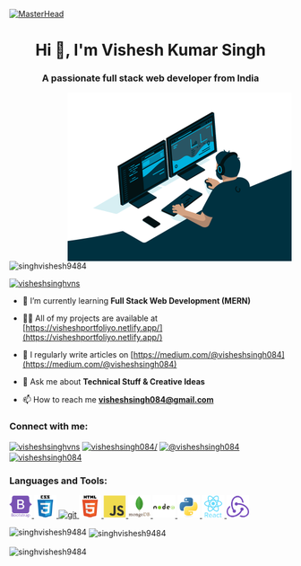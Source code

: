 [![MasterHead]()](https://github.com/singhvishesh9484)
<h1 align="center">Hi 👋, I'm Vishesh Kumar Singh</h1>
<h3 align="center">A passionate full stack web developer from India</h3>
<img align="right" src="https://raw.githubusercontent.com/ScorchingShade/ScorchingShade/main/code.gif" alt="Coding" width="400">

<p align="left"> <img src="https://komarev.com/ghpvc/?username=singhvishesh9484&label=Profile%20views&color=0e75b6&style=flat" alt="singhvishesh9484" /> </p>

<p align="left"> <a href="https://twitter.com/visheshsinghvns" target="blank"><img src="https://img.shields.io/twitter/follow/visheshsinghvns?logo=twitter&style=for-the-badge" alt="visheshsinghvns" /></a> </p>

- 🌱 I’m currently learning **Full Stack Web Development (MERN)**

- 👨‍💻 All of my projects are available at [https://visheshportfoliyo.netlify.app/](https://visheshportfoliyo.netlify.app/)

- 📝 I regularly write articles on [https://medium.com/@visheshsingh084](https://medium.com/@visheshsingh084)

- 💬 Ask me about **Technical Stuff & Creative Ideas**

- 📫 How to reach me **visheshsingh084@gmail.com**

<h3 align="left">Connect with me:</h3>
<p align="left">
<a href="https://twitter.com/visheshsinghvns" target="blank"><img align="center" src="https://raw.githubusercontent.com/rahuldkjain/github-profile-readme-generator/master/src/images/icons/Social/twitter.svg" alt="visheshsinghvns" height="30" width="40" /></a>
<a href="https://linkedin.com/in/visheshsingh084/" target="blank"><img align="center" src="https://raw.githubusercontent.com/rahuldkjain/github-profile-readme-generator/master/src/images/icons/Social/linked-in-alt.svg" alt="visheshsingh084/" height="30" width="40" /></a>
<a href="https://medium.com/@visheshsingh084" target="blank"><img align="center" src="https://raw.githubusercontent.com/rahuldkjain/github-profile-readme-generator/master/src/images/icons/Social/medium.svg" alt="@visheshsingh084" height="30" width="40" /></a>
<a href="https://www.hackerrank.com/visheshsingh084" target="blank"><img align="center" src="https://raw.githubusercontent.com/rahuldkjain/github-profile-readme-generator/master/src/images/icons/Social/hackerrank.svg" alt="visheshsingh084" height="30" width="40" /></a>
</p>

<h3 align="left">Languages and Tools:</h3>
<p align="left"> <a href="https://getbootstrap.com" target="_blank" rel="noreferrer"> <img src="https://raw.githubusercontent.com/devicons/devicon/master/icons/bootstrap/bootstrap-plain-wordmark.svg" alt="bootstrap" width="40" height="40"/> </a> <a href="https://www.w3schools.com/css/" target="_blank" rel="noreferrer"> <img src="https://raw.githubusercontent.com/devicons/devicon/master/icons/css3/css3-original-wordmark.svg" alt="css3" width="40" height="40"/> </a> <a href="https://git-scm.com/" target="_blank" rel="noreferrer"> <img src="https://www.vectorlogo.zone/logos/git-scm/git-scm-icon.svg" alt="git" width="40" height="40"/> </a> <a href="https://www.w3.org/html/" target="_blank" rel="noreferrer"> <img src="https://raw.githubusercontent.com/devicons/devicon/master/icons/html5/html5-original-wordmark.svg" alt="html5" width="40" height="40"/> </a> <a href="https://developer.mozilla.org/en-US/docs/Web/JavaScript" target="_blank" rel="noreferrer"> <img src="https://raw.githubusercontent.com/devicons/devicon/master/icons/javascript/javascript-original.svg" alt="javascript" width="40" height="40"/> </a> <a href="https://www.mongodb.com/" target="_blank" rel="noreferrer"> <img src="https://raw.githubusercontent.com/devicons/devicon/master/icons/mongodb/mongodb-original-wordmark.svg" alt="mongodb" width="40" height="40"/> </a> <a href="https://nodejs.org" target="_blank" rel="noreferrer"> <img src="https://raw.githubusercontent.com/devicons/devicon/master/icons/nodejs/nodejs-original-wordmark.svg" alt="nodejs" width="40" height="40"/> </a> <a href="https://www.python.org" target="_blank" rel="noreferrer"> <img src="https://raw.githubusercontent.com/devicons/devicon/master/icons/python/python-original.svg" alt="python" width="40" height="40"/> </a> <a href="https://reactjs.org/" target="_blank" rel="noreferrer"> <img src="https://raw.githubusercontent.com/devicons/devicon/master/icons/react/react-original-wordmark.svg" alt="react" width="40" height="40"/> </a> <a href="https://redux.js.org" target="_blank" rel="noreferrer"> <img src="https://raw.githubusercontent.com/devicons/devicon/master/icons/redux/redux-original.svg" alt="redux" width="40" height="40"/> </a> </p>

<p><img align="left" src="https://github-readme-stats.vercel.app/api/top-langs?username=singhvishesh9484&show_icons=true&locale=en&layout=compact" alt="singhvishesh9484" /></p>

<p>&nbsp;<img align="center" src="https://github-readme-stats.vercel.app/api?username=singhvishesh9484&show_icons=true&locale=en" alt="singhvishesh9484" /></p>

<p><img align="center" src="https://github-readme-streak-stats.herokuapp.com/?user=singhvishesh9484&" alt="singhvishesh9484" /></p>



